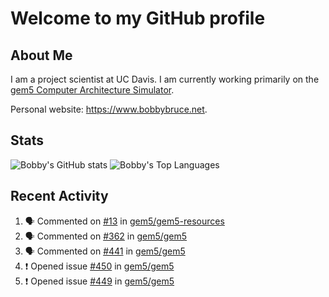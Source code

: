# Welcome to my GitHub profile

## About Me

I am a project scientist at UC Davis. I am currently working primarily on the [gem5 Computer Architecture Simulator](https://github.com/gem5).

Personal website: <https://www.bobbybruce.net>.

## Stats

![Bobby's GitHub stats](https://github-readme-stats.vercel.app/api?username=bobbyrbruce&show_icons=true&theme=responsive&include_all_commits=true&count_private=true&show=reviews&disable_animations=true)
![Bobby's Top Languages ](https://github-readme-stats.vercel.app/api/top-langs/?username=bobbyrbruce&layout=compact&theme=responsive&count_private=true&langs_count=10&disable_animations=true)

## Recent Activity

<!--START_SECTION:activity-->
1. 🗣 Commented on [#13](https://github.com/gem5/gem5-resources/pull/13#issuecomment-1762233790) in [gem5/gem5-resources](https://github.com/gem5/gem5-resources)
2. 🗣 Commented on [#362](https://github.com/gem5/gem5/pull/362#issuecomment-1761729501) in [gem5/gem5](https://github.com/gem5/gem5)
3. 🗣 Commented on [#441](https://github.com/gem5/gem5/pull/441#issuecomment-1760624794) in [gem5/gem5](https://github.com/gem5/gem5)
4. ❗ Opened issue [#450](https://github.com/gem5/gem5/issues/450) in [gem5/gem5](https://github.com/gem5/gem5)
5. ❗ Opened issue [#449](https://github.com/gem5/gem5/issues/449) in [gem5/gem5](https://github.com/gem5/gem5)
<!--END_SECTION:activity-->
